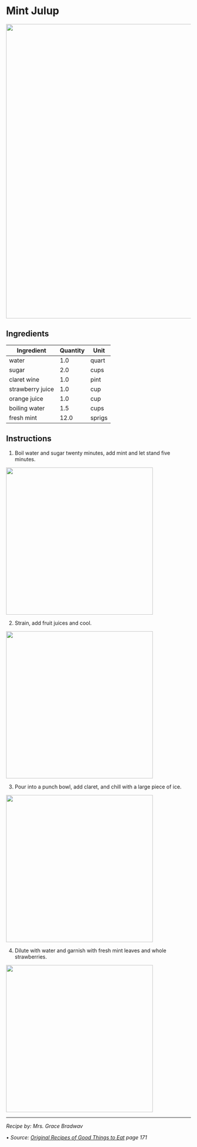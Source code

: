 # Mint Julup

<img src='/notes/assets/image/main_445.png' width='800px'/>

## Ingredients

| Ingredient | Quantity | Unit |
|------------|----------|------|
| water | 1.0 | quart |
| sugar | 2.0 | cups |
| claret wine | 1.0 | pint |
| strawberry juice | 1.0 | cup |
| orange juice | 1.0 | cup |
| boiling water | 1.5 | cups |
| fresh mint | 12.0 | sprigs |

## Instructions

1. Boil water and sugar twenty minutes, add mint and let stand five minutes.

<img src='/notes/assets/image/r445_s0.png' width='400px'/>

2. Strain, add fruit juices and cool.

<img src='/notes/assets/image/r445_s1.png' width='400px'/>

3. Pour into a punch bowl, add claret, and chill with a large piece of ice.

<img src='/notes/assets/image/r445_s2.png' width='400px'/>

4. Dilute with water and garnish with fresh mint leaves and whole strawberries.

<img src='/notes/assets/image/r445_s3.png' width='400px'/>


---
*Recipe by: Mrs. Grace Bradwav*

 • *Source: [Original Recipes of Good Things to Eat](https://ia601303.us.archive.org/34/items/originalrecipeso00orde/originalrecipeso00orde.pdf) page 171*